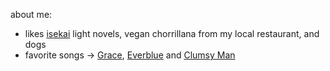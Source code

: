 about me:
- likes [isekai](https://en.wikipedia.org/wiki/Isekai) light novels, vegan chorrillana from my local restaurant, and dogs
- favorite songs -> [Grace](https://youtu.be/rSYoIuyks8g), [Everblue](https://youtu.be/92ylxOeT1_g?t=29) and [Clumsy Man](https://youtu.be/rtHi7P5tb_s)
